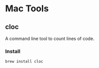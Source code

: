 # Mac Tools
## cloc
A command line tool to count lines of code.
### Install
```
brew install cloc
```
